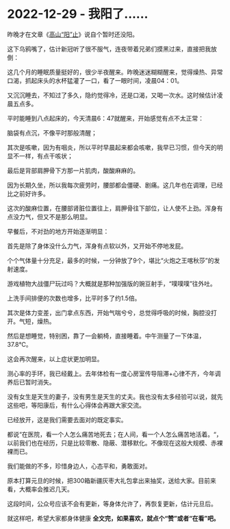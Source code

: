 # 2022-12-29 - 我阳了......

昨晚才在文章《[高山“阳”止](http://mp.weixin.qq.com/s?__biz=MzI1MzI4MDk5NA==&mid=2247492029&idx=1&sn=517a5a43d42131ed100ef852aa3b6aa5&chksm=e9d47630dea3ff2629851c0722000eb0c36f3674081c0664961ae309ac9d73fdcb9dd03621e4&scene=21#wechat_redirect)》说自个暂时还没阳。

这下乌鸦嘴了，估计新冠听了很不服气，连夜带着兄弟们摸黑过来，直接把我放倒：

这几个月的睡眠质量挺好的，很少半夜醒来。昨晚迷迷糊糊醒来，觉得燥热、异常口渴，抓起床头的水杯猛灌了一口，看了一眼时间，凌晨04：01。

又沉沉睡去，不知过了多久，隐约觉得冷，还是口渴，又喝一次水。这时候估计凌晨五点多。

平时能睡到八点起床的，今天清晨6：47就醒来，开始感觉有点不太正常：

脑袋有点沉，不像平时那般清醒；

其次是咳嗽，因为有咽炎，所以平时早晨起来都会咳嗽，我早已习惯，但今天的明显不一样，有点干咳状；

最后是背部肩胛骨下方那一片肌肉，酸酸麻麻的。

因为长期久坐，所以我每次疲劳时，腰部都会僵硬、剧痛。这几年也在调理，已经比之前好许多。

这次的酸麻位置，在腰部肾脏位置往上，肩胛骨往下部位，让人使不上劲。浑身有点没力气，但又不是那么明显。

早餐后，不对劲的地方开始逐渐明显：

首先是除了身体没什么力气，浑身有点软以外，又开始不停地发屁。

个个气体量十分充足，最多的时候，一分钟放了9个，堪比“火炮之王喀秋莎”的发射速度。

游戏植物大战僵尸玩过吗？大概就是那种加强版的豌豆射手，“噗噗噗”往外吐。

上洗手间排便的次数也增多，比平时多了约1.5倍。

其次是体力变差，出门拿点东西，开始气喘兮兮，总觉得呼吸的时候，胸腔没打开。气短，燥热。

然后是想睡觉，特别困，靠了一会躺椅，直接睡着。中午测量了一下体温，37.8℃。

这会再次醒来，以上症状更加明显。

测心率的手环，我已经戴上。去年体检有一度心房室传导阻滞+心律不齐，今年调养后已暂时消失。

没有女生是天生的妻子，没有男生是天生的丈夫。我也没有太多经验可以说，就先这些吧，等阳康后，有什么心得体会再跟大家交流。

已经放开，这是我们需要去面对的既定事实。

都说“在医院，看一个人怎么痛苦地死去；在人间，看一个人怎么痛苦地活着。“，以前我们也在经历，只是比较零散、隐蔽、潜移默化。不像现在这般大规模、赤裸裸而已。

我们能做的不多，珍惜身边人，心态平和，勇敢面对。

原本打算元旦的时候，把300箱新疆灰枣大礼包拿出来抽奖，送给大家。目前来看，大概率会推迟几天。

这段时间，公众号应该不会有更新，等身体允许了，再恢复更新，估计元旦后。

就这样吧，希望大家都身体健康
**全文完，如果喜欢，就点个“赞”或者“在看”吧。**
